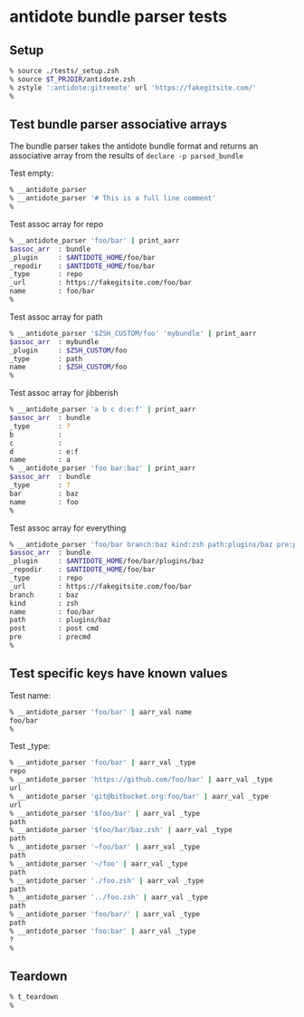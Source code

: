 # antidote bundle parser tests

## Setup

```zsh
% source ./tests/_setup.zsh
% source $T_PRJDIR/antidote.zsh
% zstyle ':antidote:gitremote' url 'https://fakegitsite.com/'
%
```

## Test bundle parser associative arrays

The bundle parser takes the antidote bundle format and returns an associative array
from the results of `declare -p parsed_bundle`

Test empty:

```zsh
% __antidote_parser
% __antidote_parser '# This is a full line comment'
%
```

Test assoc array for repo

```zsh
% __antidote_parser 'foo/bar' | print_aarr
$assoc_arr  : bundle
_plugin     : $ANTIDOTE_HOME/foo/bar
_repodir    : $ANTIDOTE_HOME/foo/bar
_type       : repo
_url        : https://fakegitsite.com/foo/bar
name        : foo/bar
%
```

Test assoc array for path

```zsh
% __antidote_parser '$ZSH_CUSTOM/foo' 'mybundle' | print_aarr
$assoc_arr  : mybundle
_plugin     : $ZSH_CUSTOM/foo
_type       : path
name        : $ZSH_CUSTOM/foo
%
```

Test assoc array for jibberish

```zsh
% __antidote_parser 'a b c d:e:f' | print_aarr
$assoc_arr  : bundle
_type       : ?
b           :
c           :
d           : e:f
name        : a
% __antidote_parser 'foo bar:baz' | print_aarr
$assoc_arr  : bundle
_type       : ?
bar         : baz
name        : foo
%
```

Test assoc array for everything

```zsh
% __antidote_parser 'foo/bar branch:baz kind:zsh path:plugins/baz pre:precmd post:"post cmd"' | print_aarr
$assoc_arr  : bundle
_plugin     : $ANTIDOTE_HOME/foo/bar/plugins/baz
_repodir    : $ANTIDOTE_HOME/foo/bar
_type       : repo
_url        : https://fakegitsite.com/foo/bar
branch      : baz
kind        : zsh
name        : foo/bar
path        : plugins/baz
post        : post cmd
pre         : precmd
%
```

## Test specific keys have known values

Test name:

```zsh
% __antidote_parser 'foo/bar' | aarr_val name
foo/bar
%
```

Test _type:

```zsh
% __antidote_parser 'foo/bar' | aarr_val _type
repo
% __antidote_parser 'https://github.com/foo/bar' | aarr_val _type
url
% __antidote_parser 'git@bitbucket.org:foo/bar' | aarr_val _type
url
% __antidote_parser '$foo/bar' | aarr_val _type
path
% __antidote_parser '$foo/bar/baz.zsh' | aarr_val _type
path
% __antidote_parser '~foo/bar' | aarr_val _type
path
% __antidote_parser '~/foo' | aarr_val _type
path
% __antidote_parser './foo.zsh' | aarr_val _type
path
% __antidote_parser '../foo.zsh' | aarr_val _type
path
% __antidote_parser 'foo/bar/' | aarr_val _type
path
% __antidote_parser 'foo:bar' | aarr_val _type
?
%
```

## Teardown

```zsh
% t_teardown
%
```
